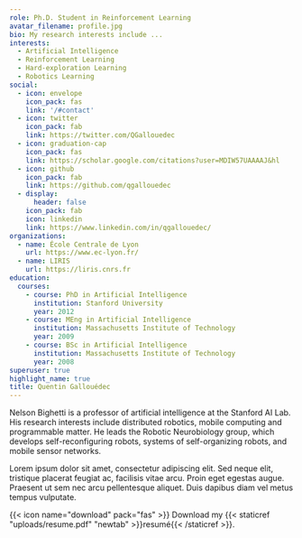 ```yaml
---
role: Ph.D. Student in Reinforcement Learning
avatar_filename: profile.jpg
bio: My research interests include ...
interests:
  - Artificial Intelligence
  - Reinforcement Learning
  - Hard-exploration Learning
  - Robotics Learning
social:
  - icon: envelope
    icon_pack: fas
    link: '/#contact'
  - icon: twitter
    icon_pack: fab
    link: https://twitter.com/QGallouedec
  - icon: graduation-cap
    icon_pack: fas
    link: https://scholar.google.com/citations?user=MDIW57UAAAAJ&hl
  - icon: github
    icon_pack: fab
    link: https://github.com/qgallouedec
  - display:
      header: false
    icon_pack: fab
    icon: linkedin
    link: https://www.linkedin.com/in/qgallouedec/
organizations:
  - name: École Centrale de Lyon
    url: https://www.ec-lyon.fr/
  - name: LIRIS
    url: https://liris.cnrs.fr
education:
  courses:
    - course: PhD in Artificial Intelligence
      institution: Stanford University
      year: 2012
    - course: MEng in Artificial Intelligence
      institution: Massachusetts Institute of Technology
      year: 2009
    - course: BSc in Artificial Intelligence
      institution: Massachusetts Institute of Technology
      year: 2008
superuser: true
highlight_name: true
title: Quentin Gallouédec
---
```


Nelson Bighetti is a professor of artificial intelligence at the Stanford AI Lab. His research interests include distributed robotics, mobile computing and programmable matter. He leads the Robotic Neurobiology group, which develops self-reconfiguring robots, systems of self-organizing robots, and mobile sensor networks.

Lorem ipsum dolor sit amet, consectetur adipiscing elit. Sed neque elit, tristique placerat feugiat ac, facilisis vitae arcu. Proin eget egestas augue. Praesent ut sem nec arcu pellentesque aliquet. Duis dapibus diam vel metus tempus vulputate.

{{< icon name="download" pack="fas" >}} Download my {{< staticref "uploads/resume.pdf" "newtab" >}}resumé{{< /staticref >}}.
